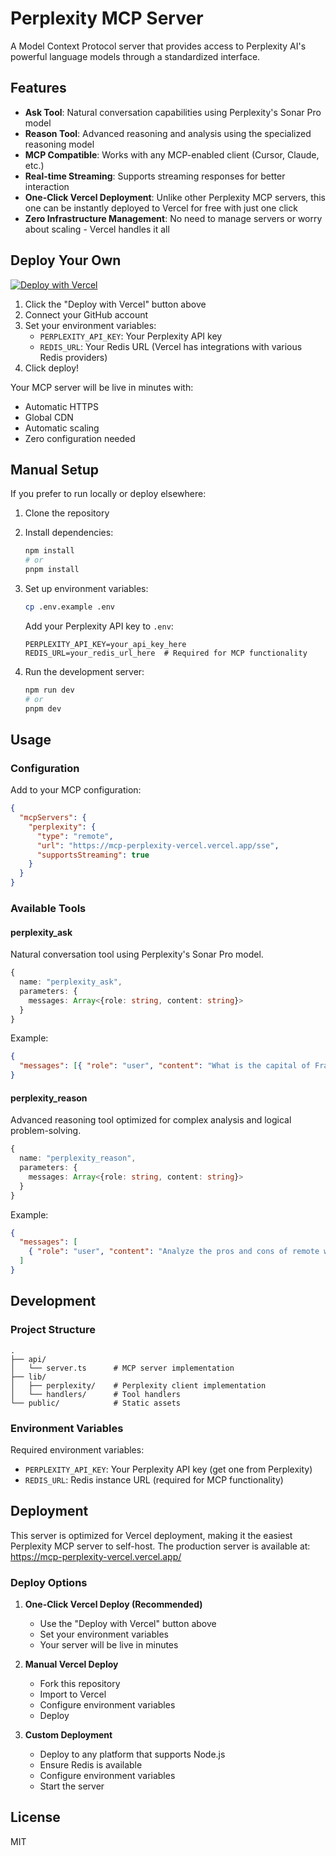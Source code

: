 # Perplexity MCP Server

A Model Context Protocol server that provides access to Perplexity AI's powerful language models through a standardized interface.

## Features

- **Ask Tool**: Natural conversation capabilities using Perplexity's Sonar Pro model
- **Reason Tool**: Advanced reasoning and analysis using the specialized reasoning model
- **MCP Compatible**: Works with any MCP-enabled client (Cursor, Claude, etc.)
- **Real-time Streaming**: Supports streaming responses for better interaction
- **One-Click Vercel Deployment**: Unlike other Perplexity MCP servers, this one can be instantly deployed to Vercel for free with just one click
- **Zero Infrastructure Management**: No need to manage servers or worry about scaling - Vercel handles it all

## Deploy Your Own

[![Deploy with Vercel](https://vercel.com/button)](https://vercel.com/new/clone?repository-url=https%3A%2F%2Fgithub.com%2Fsweetmantech%2Fmcp-perplexity-vercel)

1. Click the "Deploy with Vercel" button above
2. Connect your GitHub account
3. Set your environment variables:
   - `PERPLEXITY_API_KEY`: Your Perplexity API key
   - `REDIS_URL`: Your Redis URL (Vercel has integrations with various Redis providers)
4. Click deploy!

Your MCP server will be live in minutes with:

- Automatic HTTPS
- Global CDN
- Automatic scaling
- Zero configuration needed

## Manual Setup

If you prefer to run locally or deploy elsewhere:

1. Clone the repository
2. Install dependencies:
   ```bash
   npm install
   # or
   pnpm install
   ```
3. Set up environment variables:

   ```bash
   cp .env.example .env
   ```

   Add your Perplexity API key to `.env`:

   ```
   PERPLEXITY_API_KEY=your_api_key_here
   REDIS_URL=your_redis_url_here  # Required for MCP functionality
   ```

4. Run the development server:
   ```bash
   npm run dev
   # or
   pnpm dev
   ```

## Usage

### Configuration

Add to your MCP configuration:

```json
{
  "mcpServers": {
    "perplexity": {
      "type": "remote",
      "url": "https://mcp-perplexity-vercel.vercel.app/sse",
      "supportsStreaming": true
    }
  }
}
```

### Available Tools

#### perplexity_ask

Natural conversation tool using Perplexity's Sonar Pro model.

```typescript
{
  name: "perplexity_ask",
  parameters: {
    messages: Array<{role: string, content: string}>
  }
}
```

Example:

```json
{
  "messages": [{ "role": "user", "content": "What is the capital of France?" }]
}
```

#### perplexity_reason

Advanced reasoning tool optimized for complex analysis and logical problem-solving.

```typescript
{
  name: "perplexity_reason",
  parameters: {
    messages: Array<{role: string, content: string}>
  }
}
```

Example:

```json
{
  "messages": [
    { "role": "user", "content": "Analyze the pros and cons of remote work" }
  ]
}
```

## Development

### Project Structure

```
.
├── api/
│   └── server.ts      # MCP server implementation
├── lib/
│   ├── perplexity/    # Perplexity client implementation
│   └── handlers/      # Tool handlers
└── public/            # Static assets
```

### Environment Variables

Required environment variables:

- `PERPLEXITY_API_KEY`: Your Perplexity API key (get one from Perplexity)
- `REDIS_URL`: Redis instance URL (required for MCP functionality)

## Deployment

This server is optimized for Vercel deployment, making it the easiest Perplexity MCP server to self-host. The production server is available at:
https://mcp-perplexity-vercel.vercel.app/

### Deploy Options

1. **One-Click Vercel Deploy (Recommended)**

   - Use the "Deploy with Vercel" button above
   - Set your environment variables
   - Your server will be live in minutes

2. **Manual Vercel Deploy**

   - Fork this repository
   - Import to Vercel
   - Configure environment variables
   - Deploy

3. **Custom Deployment**
   - Deploy to any platform that supports Node.js
   - Ensure Redis is available
   - Configure environment variables
   - Start the server

## License

MIT
